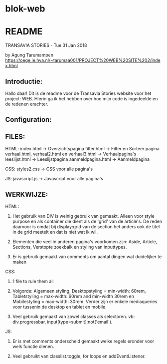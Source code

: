 # blok-web

README
========

TRANSAVIA STORIES - Tue 31 Jan 2018

by Agung Tarumampen 
https://oege.ie.hva.nl/~tarumaa001/PROJECT%20WEB%20SITE%202/index.html


Introductie:
------------

Hallo daar! Dit is de readme voor de Transavia Stories website voor het project: WEB.
Hierin ga ik het hebben over hoe mijn code is ingedeelde en de redenen erachter.


Configuration:
-------------

FILES:
-----

HTML:
index.html -> Overzichtspagina
filter.html -> Filter en Sorteer pagina
verhaal.html, verhaal2.html en verhaal3.html -> Verhaalpagina's
leeslijst.html -> Leeslijstpagina
aanmeldpagina.html -> Aanmeldpagina

CSS:
styles2.css -> CSS voor alle pagina's

JS:
javascript.js -> Javascript voor alle pagina's



WERKWIJZE:
---------

HTML:
1. Het gebruik van DIV is weinig gebruik van gemaakt. Alleen voor style purpose en als container die dient als de 'grid' van de article's. De reden daarvoor is omdat bij display:grid van de section het anders ook de titel in de grid meetelt en dat is niet wat ik wil.

2. Elementen die veel in anderen pagina's voorkomen zijn: Aside, Article, Sections, Verstopte zoekbalk en styling van inputtypes.

3. Er is gebruik gemaakt van comments om aantal dingen wat duidelijker te maken

CSS:
1. 1 file to rule them all

2. Volgorde: Algemeen styling, Desktopstyling = min-width: 60rem, Tabletstyling = max-width: 60rem and min-width 30rem en Mobilestyling = max-width: 30rem. 
Verder zijn er enkele mediaqueries voor tussenin de desktop en tablet en mobile.

3. Veel gebruik gemaakt van zowel classes als selectoren. vb: div.progressbar, input[type=submit]:not('email'). 

JS:
1. Er is met comments onderscheid gemaakt welke regels eronder voor welk functie dienen.

2. Veel gebruikt van classlist.toggle, for loops en addEventListener.
